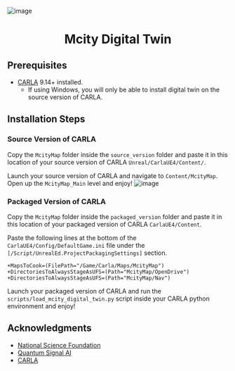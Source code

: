 ![image](https://github.com/user-attachments/assets/d8dc2a24-c071-4121-9ca5-f73e33d36e04)

<h1 align="center">
  Mcity Digital Twin
</h1>

## Prerequisites

- [CARLA](https://github.com/carla-simulator/carla) 9.14+ installed.
  - If using Windows, you will only be able to install digital twin on the source version of CARLA.

## Installation Steps
### Source Version of CARLA
Copy the `McityMap` folder inside the `source_version` folder and paste it in this location of your source version of CARLA `Unreal/CarlaUE4/Content/`.

Launch your source version of CARLA and navigate to `Content/McityMap`. Open up the `McityMap_Main` level and enjoy!
![image](https://github.com/user-attachments/assets/31943806-56c8-43bb-9efc-12c8731f056f)
<br>
### Packaged Version of CARLA
Copy the `McityMap` folder inside the `packaged_version` folder and paste it in this location of your packaged version of CARLA `CarlaUE4/Content`.

Paste the following lines at the bottom of the `CarlaUE4/Config/DefaultGame.ini` file under the `[/Script/UnrealEd.ProjectPackagingSettings]` section.

```
+MapsToCook=(FilePath="/Game/Carla/Maps/McityMap")
+DirectoriesToAlwaysStageAsUFS=(Path="McityMap/OpenDrive")
+DirectoriesToAlwaysStageAsUFS=(Path="McityMap/Nav")
```

Launch your packaged version of CARLA and run the `scripts/load_mcity_digital_twin.py` script inside your CARLA python environment and enjoy!

## Acknowledgments
* [National Science Foundation](https://www.nsf.gov/)
* [Quantum Signal AI](https://quantumsignalai.com/)
* [CARLA](https://github.com/carla-simulator/carla) 

